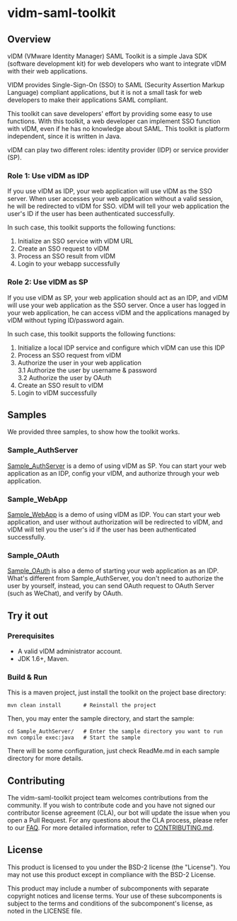 
# vidm-saml-toolkit

## Overview

vIDM (VMware Identity Manager) SAML Toolkit is a simple Java SDK (software development 
kit) for web developers who want to integrate vIDM with their web applications.

VIDM provides Single-Sign-On (SSO) to SAML (Security Assertion Markup Language) compliant
applications, but it is not a small task for web developers to make their applications
SAML compliant.

This toolkit can save developers' effort by providing some easy to use functions. With
this toolkit, a web developer can implement SSO function with vIDM, even if he has no
knowledge about SAML. This toolkit is platform independent, since it is written in Java. 

vIDM can play two different roles: identity provider (IDP) or service provider (SP).

### Role 1: Use vIDM as IDP

If you use vIDM as IDP, your web application will use vIDM as the SSO server. When user
accesses your web application without a valid session, he will be redirected to vIDM for
SSO. vIDM will tell your web application the user's ID if the user has been authenticated
successfully.

In such case, this toolkit supports the following functions:
1. Initialize an SSO service with vIDM URL      
2. Create an SSO request to vIDM      
3. Process an SSO result from vIDM      
4. Login to your webapp successfully


### Role 2: Use vIDM as SP

If you use vIDM as SP, your web application should act as an IDP, and vIDM will use your
web application as the SSO server. Once a user has logged in your web application, he can
access vIDM and the applications managed by vIDM without typing ID/password again.

In such case, this toolkit supports the following functions:
1. Initialize a local IDP service and configure which vIDM can use this IDP  
2. Process an SSO request from vIDM     
3. Authorize the user in your web application  
3.1 Authorize the user by username & password  
3.2 Authorize the user by OAuth
4. Create an SSO result to vIDM
5. Login to vIDM successfully

## Samples

We provided three samples, to show how the toolkit works.

### Sample_AuthServer
[Sample_AuthServer](Sample_AuthServer/) is a demo of using vIDM as SP. You can start your
web application as an IDP, config your vIDM, and authorize through your web application.

### Sample_WebApp
[Sample_WebApp](Sample_WebApp/) is a demo of using vIDM as IDP. You can start your web
application, and user without authorization will be redirected to vIDM, and vIDM will tell
you the user's id if the user has been authenticated successfully.

### Sample_OAuth
[Sample_OAuth](Sample_OAuth/) is also a demo of starting
your web application as an IDP. What's different from Sample_AuthServer, you don't need to 
authorize the user by yourself, instead, you can send OAuth request to OAuth Server (such as WeChat), and verify by OAuth.

## Try it out

### Prerequisites

* A valid vIDM administrator account.
* JDK 1.6+, Maven.

### Build & Run

This is a maven project, just install the toolkit on the project base directory:

```
mvn clean install       # Reinstall the project
```

Then, you may enter the sample directory, and start the sample:
```
cd Sample_AuthServer/   # Enter the sample directory you want to run
mvn compile exec:java   # Start the sample
```

There will be some configuration, just check ReadMe.md in each sample directory for more details.


## Contributing

The vidm-saml-toolkit project team welcomes contributions from the community. If you wish to contribute code and you have not
signed our contributor license agreement (CLA), our bot will update the issue when you open a Pull Request. For any
questions about the CLA process, please refer to our [FAQ](https://cla.vmware.com/faq). For more detailed information,
refer to [CONTRIBUTING.md](CONTRIBUTING.md).

## License

This product is licensed to you under the BSD-2 license (the "License").  You may not use this product except in compliance with the BSD-2 License.

This product may include a number of subcomponents with separate copyright notices and license terms. Your use of these subcomponents is subject to the terms and conditions of the subcomponent's license, as noted in the LICENSE file.

